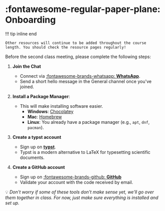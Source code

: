# :fontawesome-regular-paper-plane: Onboarding

!!! tip inline end

    Other resources will continue to be added throughout the course length. You should check the resource pages regularly!

Before the second class meeting, please complete the following steps:

1. **Join the Chat**  
    - Connect via [:fontawesome-brands-whatsapp: **WhatsApp**](https://chat.whatsapp.com/Ie9P3jBaaHB2xPRJNztNRB).  
    - Send a short hello message in the General channel once you've joined.  

2. **Install a Package Manager**:
    - This will make installing software easier.
        - **Windows**: [Chocolatey](https://chocolatey.org/install)  
        - **Mac**: [Homebrew](https://brew.sh/)
        - **Linux**: You already have a package manager (e.g., `apt`, `dnf`, `pacman`).

3. **Create a typst account**  
    - Sign up on [**typst**](https://typst.app/).
    - Typst is a modern alternative to LaTeX for typesetting scientific documents.

4. **Create a GitHub account**  
    - Sign up on [:fontawesome-brands-github: **GitHub**](https://github.com/) 
    - Validate your account with the code received by email.  

💡 *Don't worry if some of these tools don't make sense yet, we'll go over them together in class. For now, just make sure everything is installed and set up.*  

